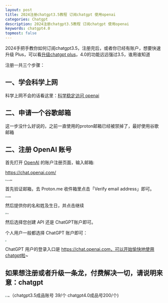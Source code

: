 ```yaml
---
layout: post
title: 2024注册chatgpt3.5教程 订阅chatgpt 使用openai 
categories: Chatgpt
description: 2024注册chatgpt3.5教程 订阅chatgpt 使用openai 
keywords: chatgpt4.0
topmost: false
---
```

2024手把手教你如何订阅chatgpt3.5，注册完后，或者你已经有账户，想要快速升级 Plus，可以看[升级chatgpt plus](http://www.chatgptzixun.com/2024/02/29/upgrade-chatgpt/)，4.0的功能远远强过3.5，谁用谁知道

注册一共三个步骤：

## 一、学会科学上网

科学上网不会的话看这里：[科学稳定访问 openai](https://www.52xcjs.xyz/auth/register?code=OedTW7HlmfrQBb9c)

## 二、申请一个谷歌邮箱

这一步没什么好说的，之前一直使用的proton邮箱已经被禁掉了，最好使用谷歌邮箱

## 二、注册 OpenAI 账号

首先打开 [OpenAI](https://chat.openai.com/) 的账户注册页面，输入邮箱:

<https://chat.openai.com/>

<img src="https://cdn.how2cs.cn/csguide/151820.png" alt="openai截图" title="openai截图" style="zoom:25%;" />

首先验证邮箱，去 Proton.me 收件箱里点击「Verify email address」即可。

<img src="https://cdn.how2cs.cn/csguide/151902.png" alt="验证邮箱" title="验证邮箱" style="zoom:25%;" />

然后提供你的名和姓及生日，并点击继续

<img src="https://cdn.how2cs.cn/csguide/151929.png" alt="生日" title="生日" style="zoom:25%;" />

然后选择您创建 API 还是 ChatGPT账户即可。

个人用户一般都选择 ChatGPT 账户即可：

<img src="https://cdn.how2cs.cn/csguide/152006.png" style="zoom:25%;" />

ChatGPT 用户的登录入口是 https://chat.openai.com，可以开始愉快地使用chatgpt啦~



## 如果想注册或者升级一条龙，付费解决一切，请说明来意：chatgpt

<img src="https://s2.loli.net/2024/02/07/kem9G1HbYIjxsLJ.png" alt="二维码" style="zoom:25%;" />（chatgpt3.5成品账号 39/个 chatgpt4.0成品号200/个)
